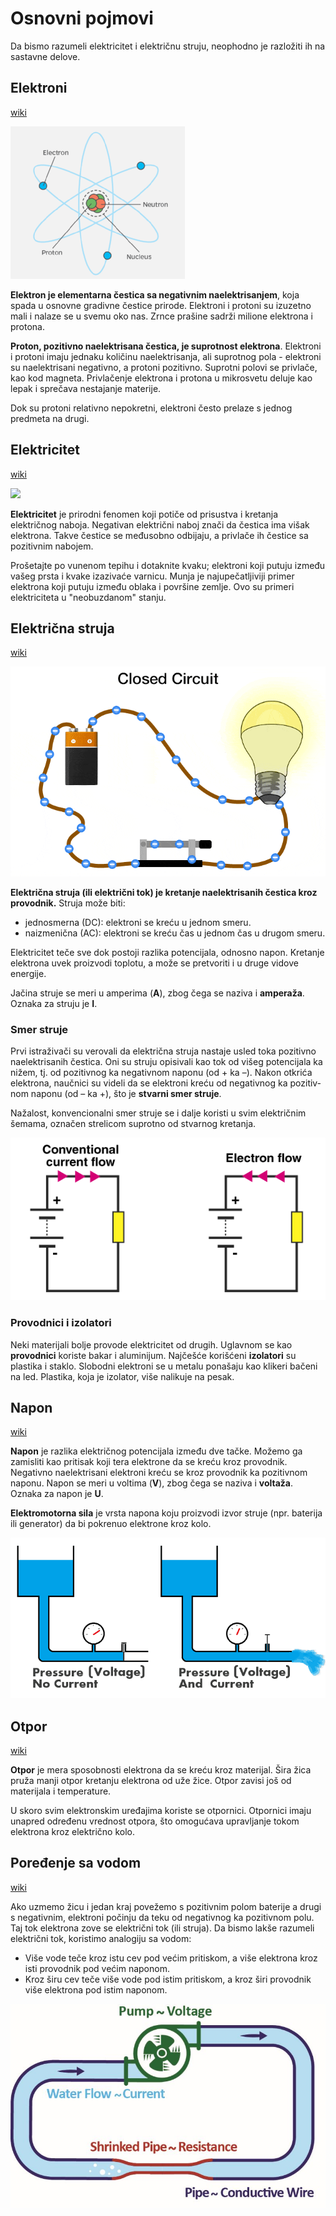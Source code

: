 # Osnovni pojmovi

Da bismo razumeli elektricitet i električnu struju, neophodno je razložiti ih na sastavne delove.

## Elektroni

[wiki](https://sh.wikipedia.org/wiki/Elektron)

![](slike/electron.png)

**Elektron je elementarna čestica sa negativnim naelektrisanjem**, koja spada u osnovne gradivne čestice prirode. Elektroni i protoni su izuzetno mali i nalaze se u svemu oko nas. Zrnce prašine sadrži milione elektrona i protona.

**Proton, pozitivno naelektrisana čestica, je suprotnost elektrona**. Elektroni i protoni imaju jednaku količinu naelektrisanja, ali suprotnog pola - elektroni su naelektrisani negativno, a protoni pozitivno. Suprotni polovi se privlače, kao kod magneta. Privlačenje elektrona i protona u mikrosvetu deluje kao lepak i sprečava nestajanje materije.

Dok su protoni relativno nepokretni, elektroni često prelaze s jednog predmeta na drugi. 

## Elektricitet

[wiki](https://sh.wikipedia.org/wiki/Elektricitet)

![](https://upload.wikimedia.org/wikipedia/commons/thumb/4/4b/Lightning3.jpg/330px-Lightning3.jpg)

**Elektricitet** je prirodni fenomen koji potiče od prisustva i kretanja električnog naboja. Negativan električni naboj znači da čestica ima višak elektrona. Takve čestice se međusobno odbijaju, a privlače ih čestice sa pozitivnim nabojem.

Prošetajte po vunenom tepihu i dotaknite kvaku; elektroni koji putuju između vašeg prsta i kvake izazivaće varnicu. Munja je najupečatljiviji primer elektrona koji putuju između oblaka i površine zemlje. Ovo su primeri elektriciteta u "neobuzdanom" stanju.

## Električna struja

[wiki](https://sh.wikipedia.org/wiki/Elektri%C4%8Dna_struja)

![](slike/struja.gif)

**Električna struja (ili električni tok) je kretanje naelektrisanih čestica kroz provodnik.** Struja može biti:

- jednosmerna (DC): elektroni se kreću u jednom smeru.
- naizmenična (AC): elektroni se kreću čas u jednom čas u drugom smeru.

Elektricitet teče sve dok postoji razlika potencijala, odnosno napon. Kretanje elektrona uvek proizvodi toplotu, a može se pretvoriti i u druge vidove energije.

Jačina struje se meri u amperima (**A**), zbog čega se naziva i **amperaža**. Oznaka za struju je **I**. 

### Smer struje

Prvi istraživači su verovali da električna stru­ja nastaje usled toka pozitivno naelektri­sanih čestica. Oni su struju opisivali kao tok od višeg potencijala ka nižem, tj. od pozitivnog ka negativnom naponu (od + ka –). Nakon otkrića elektrona, naučnici su videli da se elektroni kreću od negativnog ka pozitiv­nom naponu (od – ka +), što je **stvarni smer struje**. 

Nažalost, konvencionalni smer struje se i dalje koristi u svim električnim šemama, označen strelicom suprotno od stvarnog kretanja.

![](slike/smer-struje.png)

### Provodnici i izolatori

Neki materijali bolje provode elektricitet od drugih. Uglavnom se kao **provodnici** koriste bakar i aluminijum. Najčešće korišćeni **izolatori** su plastika i staklo. Slobodni elektroni se u metalu ponašaju kao klikeri bačeni na led. Plastika, koja je izolator, više nalikuje na pesak. 

## Napon

[wiki](https://sh.wikipedia.org/wiki/Elektri%C4%8Dni_napon)

**Napon** je razlika električnog potencijala između dve tačke. Možemo ga zamisliti kao pritisak koji tera elektrone da se kreću kroz provodnik. Negativno naelektrisani elektroni kreću se kroz provodnik ka pozitivnom naponu. Napon se meri u voltima (**V**), zbog čega se naziva i **voltaža**. Oznaka za napon je **U**.

**Elektromotorna sila** je vrsta napona koju proizvodi izvor struje (npr. baterija ili generator) da bi pokrenuo elektrone kroz kolo.

![](slike/analogija.png)

## Otpor

[wiki](https://sh.wikipedia.org/wiki/Elektri%C4%8Dni_otpor_i_vodljivost)

**Otpor** je mera sposobnosti elektrona da se kreću kroz materijal. Šira žica pruža manji otpor kretanju elektrona od uže žice. Otpor zavisi još od materijala i temperature.

U skoro svim elektronskim uređajima koriste se otpornici. Otpornici imaju unapred određenu vrednost otpora, što omogućava upravljanje tokom elektrona kroz električno kolo.

## Poređenje sa vodom

[wiki](https://sh.wikipedia.org/wiki/Hidrauli%C4%8Dka_analogija)

Ako uzmemo žicu i jedan kraj povežemo s pozitivnim polom baterije a drugi s negativnim, elektroni počinju da teku od negativnog ka pozitivnom polu. Taj tok elektrona zove se električni tok (ili struja). Da bismo lakše razumeli električni tok, koristimo analogiju sa vodom:

* Više vode teče kroz istu cev pod većim pritiskom, a više elektrona kroz isti provodnik pod većim naponom.
* Kroz širu cev teče više vode pod istim pritiskom, a kroz širi provodnik više elektrona pod istim naponom.

![](slike/analogija.jpg)